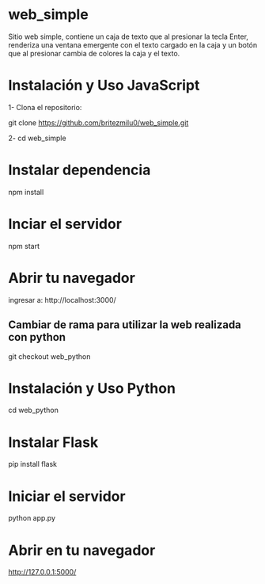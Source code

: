 # web_simple

Sitio web simple, contiene un caja de texto que al presionar la tecla Enter, renderiza una ventana emergente con el texto cargado en la caja y un botón que al presionar cambia de colores la caja y el texto. 

# Instalación y Uso JavaScript
1- Clona el repositorio:  

git clone https://github.com/britezmilu0/web_simple.git

2- cd web_simple
# Instalar dependencia 
npm install

# Inciar el servidor 
npm start

# Abrir tu navegador 
ingresar  a: 
http://localhost:3000/


## Cambiar de rama para utilizar la web realizada con python 
git checkout web_python

# Instalación y Uso Python 
cd web_python 

# Instalar Flask
pip install flask

# Iniciar el servidor
python app.py

# Abrir en tu navegador 
 http://127.0.0.1:5000/

